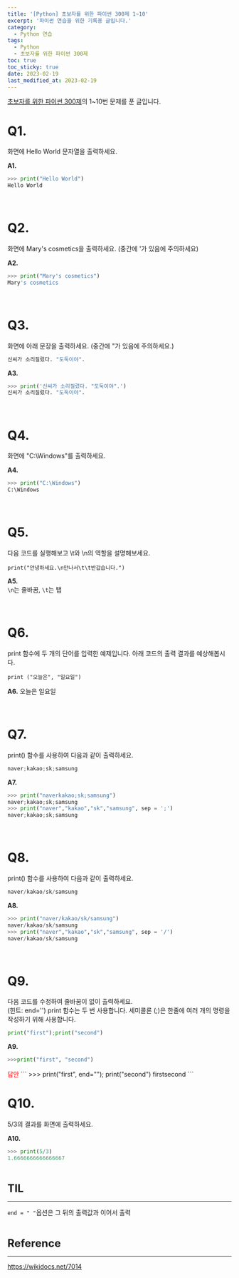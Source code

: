 ```yaml
---
title: '[Python] 초보자를 위한 파이썬 300제 1~10'
excerpt: '파이썬 연습을 위한 기록용 글입니다.'
category:
  - Python 연습
tags:
  - Python
  - 초보자를 위한 파이썬 300제
toc: true
toc_sticky: true
date: 2023-02-19
last_modified_at: 2023-02-19
---
```


[초보자를 위한 파이썬 300제](https://wikidocs.net/7014)의 1~10번 문제를 푼 글입니다.

# Q1. 
화면에 Hello World 문자열을 출력하세요.  

**A1.** 
```python
>>> print("Hello World")
Hello World
```
<br>

# Q2. 
화면에 Mary's cosmetics을 출력하세요. (중간에 '가 있음에 주의하세요)

**A2.** 
```python
>>> print("Mary's cosmetics")
Mary's cosmetics
```
<br>

# Q3. 
화면에 아래 문장을 출력하세요. (중간에 "가 있음에 주의하세요.)
```python
신씨가 소리질렀다. "도둑이야".
```

**A3.** 
```python
>>> print('신씨가 소리질렀다. "도둑이야".')
신씨가 소리질렀다. "도둑이야".
```

<br>

# Q4. 
화면에 "C:\Windows"를 출력하세요.

**A4.** 
```python
>>> print("C:\Windows")
C:\Windows
```
<br>

# Q5. 
다음 코드를 실행해보고 \t와 \n의 역할을 설명해보세요.

```
print("안녕하세요.\n만나서\t\t반갑습니다.")
```

**A5.**  
`\n`는 줄바꿈, `\t`는 탭

<br>

# Q6. 
print 함수에 두 개의 단어를 입력한 예제입니다. 아래 코드의 출력 결과를 예상해봅시다.

```
print ("오늘은", "일요일")
```

**A6.**
오늘은 일요일

<br>

# Q7. 
print() 함수를 사용하여 다음과 같이 출력하세요.
```python
naver;kakao;sk;samsung
```

**A7.**  
```python
>>> print("naverkakao;sk;samsung")
naver;kakao;sk;samsung
>>> print("naver","kakao","sk","samsung", sep = ';')
naver;kakao;sk;samsung
```

<br>

# Q8. 
print() 함수를 사용하여 다음과 같이 출력하세요.
```python
naver/kakao/sk/samsung
```

**A8.**
```python
>>> print("naver/kakao/sk/samsung")
naver/kakao/sk/samsung
>>> print("naver","kakao","sk","samsung", sep = '/')
naver/kakao/sk/samsung
```

<br>

# Q9. 
다음 코드를 수정하여 줄바꿈이 없이 출력하세요.   
(힌트: end='') print 함수는 두 번 사용합니다. 세미콜론 (;)은 한줄에 여러 개의 명령을 작성하기 위해 사용합니다.
```python
print("first");print("second")
```


**A9.**
```python
>>>print("first", "second")
```
<span style='color:red' >
답안
</span>
```
>>> print("first", end=""); print("second")
firstsecond
```

<br>

# Q10. 
5/3의 결과를 화면에 출력하세요.

**A10.**
```python
>>> print(5/3)
1.6666666666666667
```


<br>

<span style='font-size:18pt'>**TIL**</span> 

------------

`end = " "`옵션은 그 뒤의 출력값과 이어서 출력 

<br>

<span style='font-size:18pt'>**Reference**</span> 

------------

<https://wikidocs.net/7014>